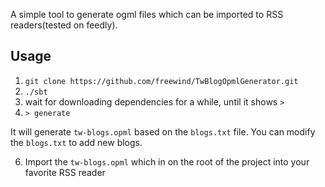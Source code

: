A simple tool to generate ogml files which can be imported to RSS readers(tested on feedly).

## Usage ##

1. `git clone https://github.com/freewind/TwBlogOpmlGenerator.git`
2. `./sbt`
3. wait for downloading dependencies for a while, until it shows `>`
4. `> generate`

  It will generate `tw-blogs.opml` based on the `blogs.txt` file. You can modify the `blogs.txt` to add new blogs.

6. Import the `tw-blogs.opml` which in on the root of the project into your favorite RSS reader